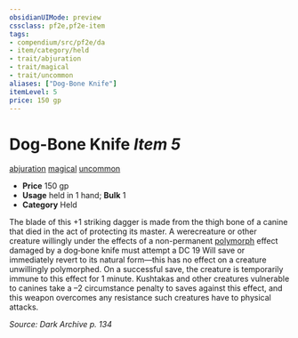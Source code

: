 ```yaml
---
obsidianUIMode: preview
cssclass: pf2e,pf2e-item
tags:
- compendium/src/pf2e/da
- item/category/held
- trait/abjuration
- trait/magical
- trait/uncommon
aliases: ["Dog-Bone Knife"]
itemLevel: 5
price: 150 gp
---
```

# Dog-Bone Knife *Item 5*  
[abjuration](../../../rules/traits/abjuration.md)  [magical](../../../rules/traits/magical.md)  [uncommon](../../../rules/traits/uncommon.md)  

- **Price** 150 gp
- **Usage** held in 1 hand; **Bulk** 1
- **Category** Held

The blade of this +1 striking dagger is made from the thigh bone of a canine that died in the act of protecting its master. A werecreature or other creature willingly under the effects of a non-permanent [polymorph](../../../rules/traits/polymorph.md) effect damaged by a dog‑bone knife must attempt a DC 19 Will save or immediately revert to its natural form—this has no effect on a creature unwillingly polymorphed. On a successful save, the creature is temporarily immune to this effect for 1 minute. Kushtakas and other creatures vulnerable to canines take a –2 circumstance penalty to saves against this effect, and this weapon overcomes any resistance such creatures have to physical attacks.

*Source: Dark Archive p. 134*